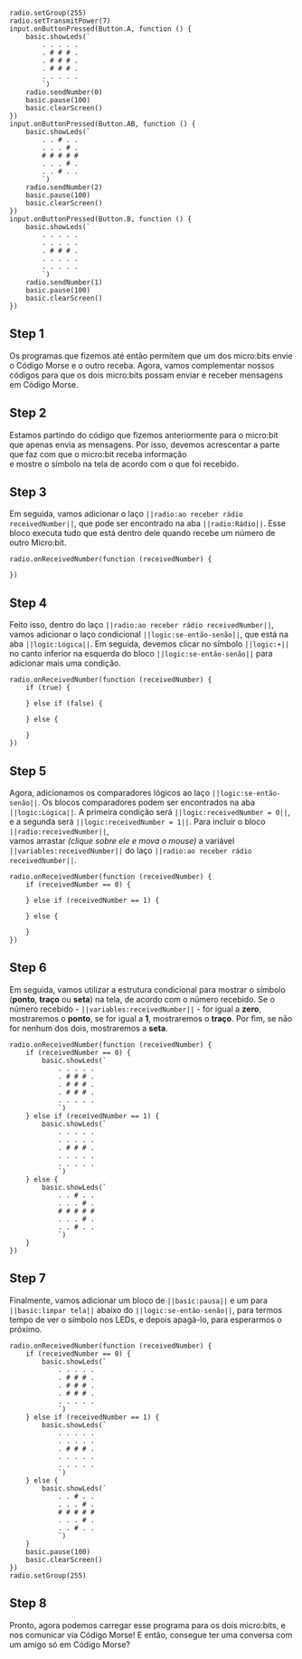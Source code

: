 ```template
radio.setGroup(255)
radio.setTransmitPower(7)
input.onButtonPressed(Button.A, function () {
    basic.showLeds(`
        . . . . .
        . # # # .
        . # # # .
        . # # # .
        . . . . .
        `)
    radio.sendNumber(0)
    basic.pause(100)
    basic.clearScreen()
})
input.onButtonPressed(Button.AB, function () {
    basic.showLeds(`
        . . # . .
        . . . # .
        # # # # #
        . . . # .
        . . # . .
        `)
    radio.sendNumber(2)
    basic.pause(100)
    basic.clearScreen()
})
input.onButtonPressed(Button.B, function () {
    basic.showLeds(`
        . . . . .
        . . . . .
        . # # # .
        . . . . .
        . . . . .
        `)
    radio.sendNumber(1)
    basic.pause(100)
    basic.clearScreen()
})

```

## Step 1

Os programas que fizemos até então permitem que um dos micro:bits envie o Código Morse e o outro
receba. Agora, vamos complementar nossos códigos para que os dois micro:bits possam enviar e
receber mensagens em Código Morse.

## Step 2

Estamos partindo do código que fizemos anteriormente para o micro:bit que apenas envia as mensagens.
Por isso, devemos acrescentar a parte que faz com que o micro:bit receba informação  
e mostre o símbolo na tela de acordo com o que foi recebido.

## Step 3

Em seguida, vamos adicionar o laço `||radio:ao receber rádio receivedNumber||`,
que pode ser encontrado na aba `||radio:Rádio||`.
Esse bloco executa tudo que está dentro dele quando recebe um número de outro Micro:bit.

```blocks
radio.onReceivedNumber(function (receivedNumber) {

})
```

## Step 4

Feito isso, dentro do laço `||radio:ao receber rádio receivedNumber||`, vamos adicionar
o laço condicional `||logic:se-então-senão||`, que está na aba
`||logic:Lógica||`. Em seguida, devemos clicar no símbolo `||logic:+||` no canto
inferior na esquerda do bloco `||logic:se-então-senão||` para adicionar mais uma condição.

```blocks
radio.onReceivedNumber(function (receivedNumber) {
    if (true) {

    } else if (false) {

    } else {

    }
})
```

## Step 5

Agora, adicionamos os comparadores lógicos ao laço `||logic:se-então-senão||`.
Os blocos comparadores podem ser encontrados na aba `||logic:Lógica||`. A primeira
condição será `||logic:receivedNumber = 0||`, e a segunda será
`||logic:receivedNumber = 1||`. Para incluir o bloco `||radio:receivedNumber||`,  
vamos arrastar _(clique sobre ele e mova o mouse)_ a variável `||variables:receivedNumber||` do laço
`||radio:ao receber rádio receivedNumber||`.

```blocks
radio.onReceivedNumber(function (receivedNumber) {
    if (receivedNumber == 0) {

    } else if (receivedNumber == 1) {

    } else {

    }
})
```

## Step 6

Em seguida, vamos utilizar a estrutura condicional para mostrar o símbolo (**ponto**, **traço**
ou **seta**) na tela, de acordo com o número recebido. Se o número recebido - `||variables:receivedNumber||` - for igual a **zero**,
mostraremos o **ponto**, se for igual a **1**, mostraremos o **traço**. Por fim, se não for nenhum dos dois, mostraremos a **seta**.

```blocks
radio.onReceivedNumber(function (receivedNumber) {
    if (receivedNumber == 0) {
        basic.showLeds(`
            . . . . .
            . # # # .
            . # # # .
            . # # # .
            . . . . .
            `)
    } else if (receivedNumber == 1) {
        basic.showLeds(`
            . . . . .
            . . . . .
            . # # # .
            . . . . .
            . . . . .
            `)
    } else {
        basic.showLeds(`
            . . # . .
            . . . # .
            # # # # #
            . . . # .
            . . # . .
            `)
    }
})
```

## Step 7

Finalmente, vamos adicionar um bloco de `||basic:pausa||` e um para `||basic:limpar tela||`
abaixo do `||logic:se-então-senão||`, para termos tempo de ver o símbolo nos LEDs, e
depois apagá-lo, para esperarmos o próximo.

```blocks
radio.onReceivedNumber(function (receivedNumber) {
    if (receivedNumber == 0) {
        basic.showLeds(`
            . . . . .
            . # # # .
            . # # # .
            . # # # .
            . . . . .
            `)
    } else if (receivedNumber == 1) {
        basic.showLeds(`
            . . . . .
            . . . . .
            . # # # .
            . . . . .
            . . . . .
            `)
    } else {
        basic.showLeds(`
            . . # . .
            . . . # .
            # # # # #
            . . . # .
            . . # . .
            `)
    }
    basic.pause(100)
    basic.clearScreen()
})
radio.setGroup(255)
```

## Step 8

Pronto, agora podemos carregar esse programa para os dois micro:bits, e nos comunicar
via Código Morse! E então, consegue ter uma conversa com um amigo só em Código Morse?
